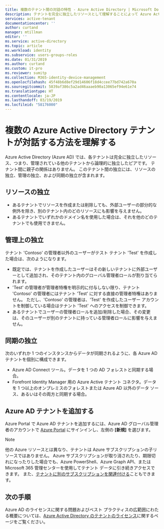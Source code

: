 ```yaml
---
title: 複数のテナント間の対話の特性 - Azure Active Directory | Microsoft Docs
description: テナントを完全に独立したリソースとして理解することによって Azure Active テナントを管理する
services: active-tenant
documentationcenter: ''
author: curtand
manager: mtillman
editor: ''
ms.service: active-directory
ms.topic: article
ms.workload: identity
ms.subservice: users-groups-roles
ms.date: 01/31/2019
ms.author: curtand
ms.custom: it-pro
ms.reviewer: sumitp
ms.collection: M365-identity-device-management
ms.openlocfilehash: 45f48b6d8ef29d14606f18d4ccee77bd742a670a
ms.sourcegitcommit: 5839af386c5a2ad46aaaeb90a13065ef94e61e74
ms.translationtype: HT
ms.contentlocale: ja-JP
ms.lasthandoff: 03/19/2019
ms.locfileid: "58176000"
---
```

# <a name="understand-how-multiple-azure-active-directory-tenants-interact"></a>複数の Azure Active Directory テナントが対話する方法を理解する

Azure Active Directory (Azure AD) では、各テナントは完全に独立したリソース、つまり、管理されている他のテナントから論理的に独立したピアです。 テナント間に親子の関係はありません。 このテナント間の独立には、リソースの独立、管理の独立、および同期の独立が含まれます。

## <a name="resource-independence"></a>リソースの独立
* あるテナントでリソースを作成または削除しても、外部ユーザーの部分的な例外を除き、別のテナント内のどのリソースにも影響を与えません。 
* あるテナントでいずれかのドメイン名を使用した場合は、それを他のどのテナントでも使用できません。

## <a name="administrative-independence"></a>管理上の独立
テナント 'Contoso' の管理者以外のユーザーがテスト テナント 'Test' を作成した場合は、次のようになります。

* 既定では、テナントを作成したユーザーはその新しいテナントに外部ユーザーとして追加され、そのテナント内のグローバル管理者ロールが割り当てられます。
* 'Test' の管理者が管理者特権を明示的に付与しない限り、テナント 'Contoso' の管理者にはテナント 'Test' に対する直接の管理者特権はありません。 ただし、'Contoso' の管理者は、'Test' を作成したユーザー アカウントを制御している場合はテナント 'Test' へのアクセスを制御できます。
* あるテナントでユーザーの管理者ロールを追加/削除した場合、その変更は、そのユーザーが別のテナントに持っている管理者ロールに影響を与えません。

## <a name="synchronization-independence"></a>同期の独立
次のいずれか 1 つのインスタンスからデータが同期されるように、各 Azure AD テナントを個別に構成できます。

* Azure AD Connect ツール。データを 1 つの AD フォレストと同期する場合。
* Forefront Identity Manager 用の Azure Active テナント コネクタ。データを 1 つ以上のオンプレミスのフォレストまたは Azure AD 以外のデータ ソース、あるいはその両方と同期する場合。

## <a name="add-an-azure-ad-tenant"></a>Azure AD テナントを追加する
Azure Portal で Azure AD テナントを追加するには、Azure AD グローバル管理者のアカウントで [Azure Portal](https://portal.azure.com) にサインインし、左側の **[新規]** を選びます。

> [!NOTE]
> 他の Azure リソースとは異なり、テナントは Azure サブスクリプションの子リソースではありません。 Azure サブスクリプションが取り消されたり、期限切れになったりした場合でも、Azure PowerShell、Azure Graph API、または Microsoft 365 管理センターを使用してテナント データに引き続きアクセスできます。 また、[テナントに別のサブスクリプションを関連付ける](../fundamentals/active-directory-how-subscriptions-associated-directory.md)こともできます。
>

## <a name="next-steps"></a>次の手順
Azure AD のライセンスに関する問題およびベスト プラクティスの広範囲にわたる概要については、[Azure Active Directory のテナントのライセンス](../fundamentals/active-directory-licensing-whatis-azure-portal.md)に関するページをご覧ください。
